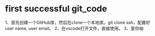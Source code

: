 # first successful git_code
1、首先创建一个GitHub库，然后在clone一个本地库。git clone ssh，配置好user name, user email。
2、在vscode打开文件，直接使用。
3、爱你呦